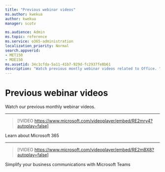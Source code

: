 ```yaml
---
title: "Previous webinar videos"
ms.author: kwekua
author: kwekua
manager: scotv

ms.audience: Admin
ms.topic: reference
ms.service: o365-administration
localization_priority: Normal
search.appverid:
- MET150
- MOE150
ms.assetid: 34c1cfda-5a11-41b7-929d-fc2937fe8b61
description: "Watch previous montly webinar videos related to Office. "
---
```


# Previous webinar videos

Watch our previous monthly webinar videos.
  
****

> [!VIDEO https://www.microsoft.com/videoplayer/embed/RE2mry4?autoplay=false]
  
Learn about Microsoft 365
  
****

> [!VIDEO https://www.microsoft.com/videoplayer/embed/RE2mBX8?autoplay=false]
  
Simplify your business communications with Microsoft Teams
  

